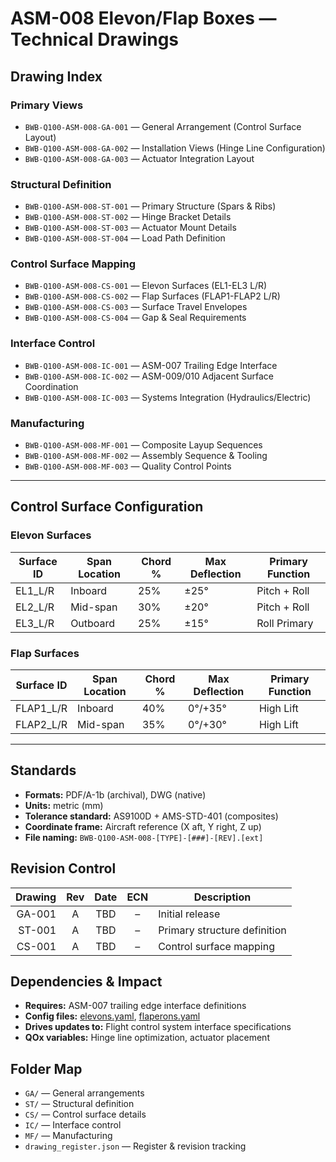 # ASM-008 Elevon/Flap Boxes — Technical Drawings

## Drawing Index

### Primary Views
- `BWB-Q100-ASM-008-GA-001` — General Arrangement (Control Surface Layout)
- `BWB-Q100-ASM-008-GA-002` — Installation Views (Hinge Line Configuration)
- `BWB-Q100-ASM-008-GA-003` — Actuator Integration Layout

### Structural Definition
- `BWB-Q100-ASM-008-ST-001` — Primary Structure (Spars & Ribs)
- `BWB-Q100-ASM-008-ST-002` — Hinge Bracket Details
- `BWB-Q100-ASM-008-ST-003` — Actuator Mount Details
- `BWB-Q100-ASM-008-ST-004` — Load Path Definition

### Control Surface Mapping
- `BWB-Q100-ASM-008-CS-001` — Elevon Surfaces (EL1-EL3 L/R)
- `BWB-Q100-ASM-008-CS-002` — Flap Surfaces (FLAP1-FLAP2 L/R)
- `BWB-Q100-ASM-008-CS-003` — Surface Travel Envelopes
- `BWB-Q100-ASM-008-CS-004` — Gap & Seal Requirements

### Interface Control
- `BWB-Q100-ASM-008-IC-001` — ASM-007 Trailing Edge Interface
- `BWB-Q100-ASM-008-IC-002` — ASM-009/010 Adjacent Surface Coordination
- `BWB-Q100-ASM-008-IC-003` — Systems Integration (Hydraulics/Electric)

### Manufacturing
- `BWB-Q100-ASM-008-MF-001` — Composite Layup Sequences
- `BWB-Q100-ASM-008-MF-002` — Assembly Sequence & Tooling
- `BWB-Q100-ASM-008-MF-003` — Quality Control Points

---

## Control Surface Configuration

### Elevon Surfaces
| Surface ID | Span Location | Chord % | Max Deflection | Primary Function |
|------------|---------------|---------|----------------|------------------|
| EL1_L/R | Inboard | 25% | ±25° | Pitch + Roll |
| EL2_L/R | Mid-span | 30% | ±20° | Pitch + Roll |
| EL3_L/R | Outboard | 25% | ±15° | Roll Primary |

### Flap Surfaces
| Surface ID | Span Location | Chord % | Max Deflection | Primary Function |
|------------|---------------|---------|----------------|------------------|
| FLAP1_L/R | Inboard | 40% | 0°/+35° | High Lift |
| FLAP2_L/R | Mid-span | 35% | 0°/+30° | High Lift |

---

## Standards
- **Formats:** PDF/A-1b (archival), DWG (native)
- **Units:** metric (mm)
- **Tolerance standard:** AS9100D + AMS-STD-401 (composites)
- **Coordinate frame:** Aircraft reference (X aft, Y right, Z up)
- **File naming:** `BWB-Q100-ASM-008-[TYPE]-[###]-[REV].[ext]`

## Revision Control
| Drawing | Rev | Date | ECN | Description |
|--------:|:---:|:----:|:---:|-------------|
| GA-001  |  A  | TBD  |  –  | Initial release |
| ST-001  |  A  | TBD  |  –  | Primary structure definition |
| CS-001  |  A  | TBD  |  –  | Control surface mapping |

## Dependencies & Impact
- **Requires:** ASM-007 trailing edge interface definitions
- **Config files:** [elevons.yaml](../../wing_baseline_model/control_surfaces/elevons.yaml), [flaperons.yaml](../../wing_baseline_model/control_surfaces/flaperons.yaml)
- **Drives updates to:** Flight control system interface specifications
- **QOx variables:** Hinge line optimization, actuator placement

## Folder Map
- `GA/` — General arrangements
- `ST/` — Structural definition
- `CS/` — Control surface details
- `IC/` — Interface control
- `MF/` — Manufacturing
- `drawing_register.json` — Register & revision tracking
